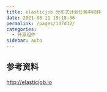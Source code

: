 ```yaml
---
title: elasticjob 分布式计划任务中间件
date: 2021-08-11 19:18:36
permalink: /pages/1d7d32/
categories:
  - 开源组件
sidebar: auto
---
```





## 参考资料
http://elasticjob.io
